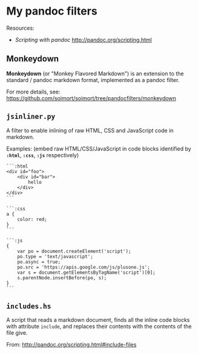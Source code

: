 # My pandoc filters

Resources:

* *Scripting with pandoc* <http://pandoc.org/scripting.html>


## Monkeydown

**Monkeydown** (or "Monkey Flavored Markdown") is an extension to the standard / pandoc markdown format, implemented as a pandoc filter.

For more details, see: <https://github.com/soimort/soimort/tree/pandocfilters/monkeydown>


## `jsinliner.py`

A filter to enable inlining of raw HTML, CSS and JavaScript code in markdown.

Examples: (embed raw HTML/CSS/JavaScript in code blocks identified by **`:html`**, **`:css`**, **`:js`** respectively)

    ```:html
    <div id="foo">
        <div id="bar">
            hello
        </div>
    </div>
    ```

    ```:css
    a {
        color: red;
    }
    ```

    ```:js
    {
        var po = document.createElement('script');
        po.type = 'text/javascript';
        po.async = true;
        po.src = 'https://apis.google.com/js/plusone.js';
        var s = document.getElementsByTagName('script')[0];
        s.parentNode.insertBefore(po, s);
    }
    ```


## `includes.hs`

A script that reads a markdown document, finds all the inline code blocks with attribute `include`, and replaces their contents with the contents of the file give.

From: <http://pandoc.org/scripting.html#include-files>
